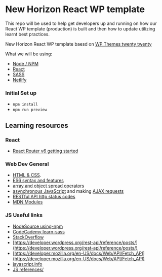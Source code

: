 # New Horizon React WP template
This repo will be used to help get developers up and running on how our React WP template (production) is built and then how to update utilizing learnt best practices.

New Horizon React WP template baesd on [WP Themes twenty twenty](https://pcm.wordpress.org/themes/twentytwenty/)

What we will be using:
- [Node / NPM](https://nodejs.org/en/download/)
- [React](https://reactjs.org/)
- [SASS](https://sass-lang.com/)
- [Netlify](https://www.netlify.com/)

### Initial Set up
- `npm install`
- `npm run preview`

## Learning resources

### React
- [React Router v6 getting started](https://reactrouter.com/docs/en/v6/getting-started/overview)

### Web Dev General
- [HTML & CSS](https://internetingishard.com/).
- [ES6 syntax and features](https://www.taniarascia.com/es6-syntax-and-feature-overview/)
- [array and object spread operators](https://javascript.info/rest-parameters-spread#spread-syntax)
- [asynchronous JavaScript](https://javascript.info/promise-basics) and making [AJAX requests](https://javascript.info/fetch)
- [RESTful API http status codes](https://restfulapi.net/http-status-codes/)
- [MDN Modules](https://developer.mozilla.org/en-US/docs/Web/JavaScript/Guide/Modules)

### JS Useful links
- [NodeSource using-npm](https://nodesource.com/blog/an-absolute-beginners-guide-to-using-npm/)
- [CodeCademy learn-sass](https://www.codecademy.com/learn/learn-sass)
- [StackOverflow](https://stackoverflow.com/a/11947816)
- [https://developer.wordpress.org/rest-api/reference/posts/](https://developer.wordpress.org/rest-api/reference/posts/)
- [https://developer.mozilla.org/en-US/docs/Web/API/Fetch_API](https://developer.mozilla.org/en-US/docs/Web/API/Fetch_API)
- [javascript.info](https://javascript.info/)
- [JS references/](https://daveceddia.com/javascript-references/)
